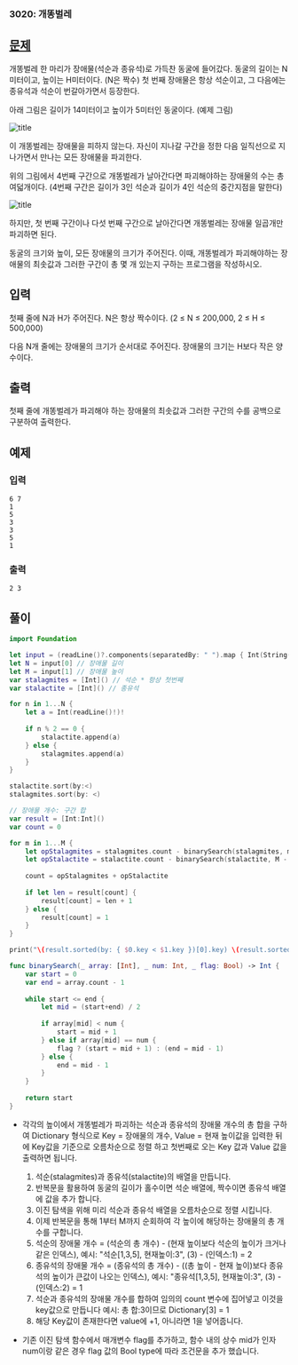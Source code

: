 ### 3020: 개똥벌레
## [문제](https://www.acmicpc.net/problem/3020)   
개똥벌레 한 마리가 장애물(석순과 종유석)로 가득찬 동굴에 들어갔다. 동굴의 길이는 N미터이고, 높이는 H미터이다. (N은 짝수) 첫 번째 장애물은 항상 석순이고, 그 다음에는 종유석과 석순이 번갈아가면서 등장한다.

아래 그림은 길이가 14미터이고 높이가 5미터인 동굴이다. (예제 그림)

![title](https://upload.acmicpc.net/c6fd496d-ccf5-4f9d-a06e-32b121fc6a82/-/preview/)   

이 개똥벌레는 장애물을 피하지 않는다. 자신이 지나갈 구간을 정한 다음 일직선으로 지나가면서 만나는 모든 장애물을 파괴한다.

위의 그림에서 4번째 구간으로 개똥벌레가 날아간다면 파괴해야하는 장애물의 수는 총 여덟개이다. (4번째 구간은 길이가 3인 석순과 길이가 4인 석순의 중간지점을 말한다)  

![title](https://upload.acmicpc.net/bfcbb94f-0e15-4ff9-b2ef-43e07c7ee503/-/preview/)

하지만, 첫 번째 구간이나 다섯 번째 구간으로 날아간다면 개똥벌레는 장애물 일곱개만 파괴하면 된다.

동굴의 크기와 높이, 모든 장애물의 크기가 주어진다. 이때, 개똥벌레가 파괴해야하는 장애물의 최솟값과 그러한 구간이 총 몇 개 있는지 구하는 프로그램을 작성하시오.

## 입력
첫째 줄에 N과 H가 주어진다. N은 항상 짝수이다. (2 ≤ N ≤ 200,000, 2 ≤ H ≤ 500,000)

다음 N개 줄에는 장애물의 크기가 순서대로 주어진다. 장애물의 크기는 H보다 작은 양수이다.

## 출력
첫째 줄에 개똥벌레가 파괴해야 하는 장애물의 최솟값과 그러한 구간의 수를 공백으로 구분하여 출력한다.

## 예제
### 입력 

```
6 7
1
5
3
3
5
1
```


### 출력 

```
2 3
```

## 풀이 

```Swift
import Foundation

let input = (readLine()?.components(separatedBy: " ").map { Int(String($0))!})!
let N = input[0] // 장애물 길이
let M = input[1] // 장애물 높이
var stalagmites = [Int]() // 석순 * 항상 첫번째
var stalactite = [Int]() // 종유석

for n in 1...N {
    let a = Int(readLine()!)!
    
    if n % 2 == 0 {
        stalactite.append(a)
    } else {
        stalagmites.append(a)
    }
}

stalactite.sort(by:<)
stalagmites.sort(by: <)

// 장애물 개수: 구간 합
var result = [Int:Int]()
var count = 0

for m in 1...M {
    let opStalagmites = stalagmites.count - binarySearch(stalagmites, m, false)
    let opStalactite = stalactite.count - binarySearch(stalactite, M - m, true)
    
    count = opStalagmites + opStalactite
    
    if let len = result[count] {
        result[count] = len + 1
    } else {
        result[count] = 1
    }
}

print("\(result.sorted(by: { $0.key < $1.key })[0].key) \(result.sorted(by: { $0.key < $1.key })[0].value)")

func binarySearch(_ array: [Int], _ num: Int, _ flag: Bool) -> Int {
    var start = 0
    var end = array.count - 1
    
    while start <= end {
        let mid = (start+end) / 2
        
        if array[mid] < num {
            start = mid + 1
        } else if array[mid] == num {
            flag ? (start = mid + 1) : (end = mid - 1)
        } else {
            end = mid - 1
        }
    }
    
    return start
}

```
- 각각의 높이에서 개똥벌레가 파괴하는 석순과 종유석의 장애물 개수의 총 합을 구하여 Dictionary 형식으로 Key = 장애물의 개수, Value = 현재 높이값을 입력한 뒤에 Key값을 기준으로 오름차순으로 정렬 하고 첫번째로 오는 Key 값과 Value 값을 출력하면 됩니다.
    1. 석순(stalagmites)과 종유석(stalactite)의 배열을 만듭니다.
    2. 반복문을 활용하여 동굴의 길이가 홀수이면 석순 배열에, 짝수이면 종유석 배열에 값을 추가 합니다.
    3. 이진 탐색을 위해 미리 석순과 종유석 배열을 오름차순으로 정렬 시킵니다.
    4. 이제 반복문을 통해 1부터 M까지 순회하여 각 높이에 해당하는 장애물의 총 개수를 구합니다.
    5. 석순의 장애물 개수 = (석순의 총 개수) - (현재 높이보다 석순의 높이가 크거나 같은 인덱스), 예시: "석순[1,3,5], 현재높이:3", (3) - (인덱스:1) = 2 
    6. 종유석의 장애물 개수 = (종유석의 총 개수) - ((총 높이 - 현재 높이)보다 종유석의 높이가 큰값이 나오는 인덱스), 예시: "종유석[1,3,5], 현재높이:3", (3) - (인덱스:2) = 1 
    7. 석순과 종유석의 장애물 개수를 합하여 임의의 count 변수에 집어넣고 이것을 key값으로 만듭니다 예시: 총 합:3이므로 Dictionary[3] = 1
    8. 해당 Key값이 존재한다면 value에 +1, 아니라면 1을 넣어줍니다.

- 기존 이진 탐색 함수에서 매개변수 flag를 추가하고, 함수 내의 상수 mid가 인자 num이랑 같은 경우 flag 값의 Bool type에 따라 조건문을 추가 했습니다.

